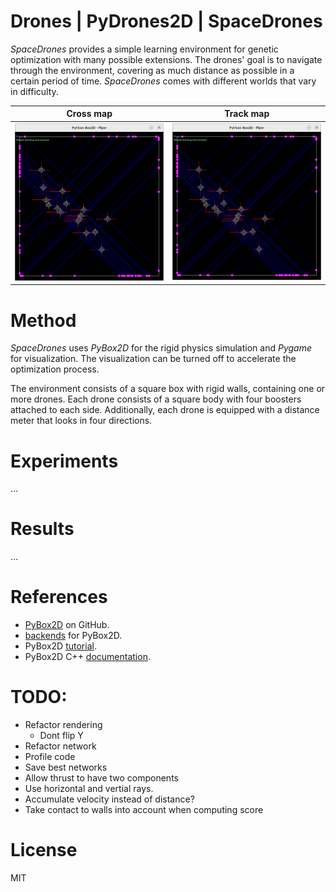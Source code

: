 # Drones | PyDrones2D | SpaceDrones

*SpaceDrones* provides a simple learning environment for genetic optimization with many possible extensions. The drones' goal is to navigate through the environment, covering as much distance as possible in a certain period of time. *SpaceDrones* comes with different worlds that vary in difficulty.

| Cross map | Track map |
|:--:|:--:|
|![](docs/flyer.png)|![](docs/flyer.png)|

# Method

*SpaceDrones* uses *PyBox2D* for the rigid physics simulation and *Pygame* for visualization. The visualization can be turned off to accelerate the optimization process.

The environment consists of a square box with rigid walls, containing one or more drones. Each drone consists of a square body with four boosters attached to each side. Additionally, each drone is equipped with a distance meter that looks in four directions.

# Experiments

...

# Results

...

# References

- [PyBox2D](https://github.com/pybox2d/pybox2d) on GitHub.
- [backends](https://github.com/pybox2d/pybox2d/tree/master/library/Box2D/examples/backends) for PyBox2D.
- PyBox2D [tutorial](https://github.com/pybox2d/cython-box2d/blob/master/docs/source/getting_started.md).
- PyBox2D C++ [documentation](https://box2d.org/documentation/).

# TODO:

- Refactor rendering
    - Dont flip Y
- Refactor network
- Profile code
- Save best networks
- Allow thrust to have two components
- Use horizontal and vertial rays.
- Accumulate velocity instead of distance?
- Take contact to walls into account when computing score

# License

MIT
